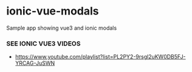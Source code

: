 # ionic-vue-modals

Sample app showing vue3 and ionic modals



### SEE IONIC VUE3 VIDEOS
- https://www.youtube.com/playlist?list=PL2PY2-9rsgl2uKW0DB5FJ-YRCAG-JuSWN


